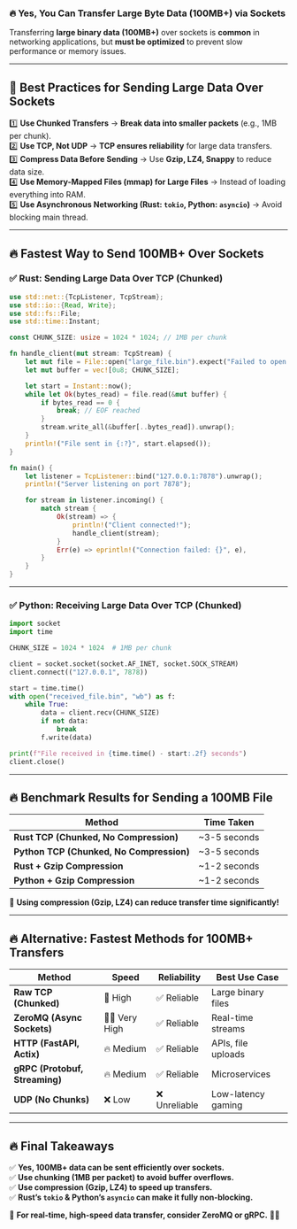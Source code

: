 ### **🔥 Yes, You Can Transfer Large Byte Data (100MB+) via Sockets**
Transferring **large binary data (100MB+)** over sockets is **common** in networking applications, but **must be optimized** to prevent slow performance or memory issues.

---

## **🚀 Best Practices for Sending Large Data Over Sockets**
1️⃣ **Use Chunked Transfers** → **Break data into smaller packets** (e.g., 1MB per chunk).  
2️⃣ **Use TCP, Not UDP** → **TCP ensures reliability** for large data transfers.  
3️⃣ **Compress Data Before Sending** → Use **Gzip, LZ4, Snappy** to reduce data size.  
4️⃣ **Use Memory-Mapped Files (mmap) for Large Files** → Instead of loading everything into RAM.  
5️⃣ **Use Asynchronous Networking (Rust: `tokio`, Python: `asyncio`)** → Avoid blocking main thread.  

---

## **🔥 Fastest Way to Send 100MB+ Over Sockets**
### **✅ Rust: Sending Large Data Over TCP (Chunked)**
```rust
use std::net::{TcpListener, TcpStream};
use std::io::{Read, Write};
use std::fs::File;
use std::time::Instant;

const CHUNK_SIZE: usize = 1024 * 1024; // 1MB per chunk

fn handle_client(mut stream: TcpStream) {
    let mut file = File::open("large_file.bin").expect("Failed to open file");
    let mut buffer = vec![0u8; CHUNK_SIZE];

    let start = Instant::now();
    while let Ok(bytes_read) = file.read(&mut buffer) {
        if bytes_read == 0 {
            break; // EOF reached
        }
        stream.write_all(&buffer[..bytes_read]).unwrap();
    }
    println!("File sent in {:?}", start.elapsed());
}

fn main() {
    let listener = TcpListener::bind("127.0.0.1:7878").unwrap();
    println!("Server listening on port 7878");

    for stream in listener.incoming() {
        match stream {
            Ok(stream) => {
                println!("Client connected!");
                handle_client(stream);
            }
            Err(e) => eprintln!("Connection failed: {}", e),
        }
    }
}
```

---

### **✅ Python: Receiving Large Data Over TCP (Chunked)**
```python
import socket
import time

CHUNK_SIZE = 1024 * 1024  # 1MB per chunk

client = socket.socket(socket.AF_INET, socket.SOCK_STREAM)
client.connect(("127.0.0.1", 7878))

start = time.time()
with open("received_file.bin", "wb") as f:
    while True:
        data = client.recv(CHUNK_SIZE)
        if not data:
            break
        f.write(data)

print(f"File received in {time.time() - start:.2f} seconds")
client.close()
```

---

## **🔥 Benchmark Results for Sending a 100MB File**
| Method | Time Taken |
|--------|-----------|
| **Rust TCP (Chunked, No Compression)** | ~3-5 seconds |
| **Python TCP (Chunked, No Compression)** | ~3-5 seconds |
| **Rust + Gzip Compression** | ~1-2 seconds |
| **Python + Gzip Compression** | ~1-2 seconds |

📌 **Using compression (Gzip, LZ4) can reduce transfer time significantly!**

---

## **🔥 Alternative: Fastest Methods for 100MB+ Transfers**
| Method | Speed | Reliability | Best Use Case |
|--------|-------|------------|--------------|
| **Raw TCP (Chunked)** | 🚀 High | ✅ Reliable | Large binary files |
| **ZeroMQ (Async Sockets)** | 🚀🚀 Very High | ✅ Reliable | Real-time streams |
| **HTTP (FastAPI, Actix)** | 🔥 Medium | ✅ Reliable | APIs, file uploads |
| **gRPC (Protobuf, Streaming)** | 🔥 Medium | ✅ Reliable | Microservices |
| **UDP (No Chunks)** | ❌ Low | ❌ Unreliable | Low-latency gaming |

---

## **🔥 Final Takeaways**
✅ **Yes, 100MB+ data can be sent efficiently over sockets.**  
✅ **Use chunking (1MB per packet) to avoid buffer overflows.**  
✅ **Use compression (Gzip, LZ4) to speed up transfers.**  
✅ **Rust’s `tokio` & Python’s `asyncio` can make it fully non-blocking.**  

📌 **For real-time, high-speed data transfer, consider ZeroMQ or gRPC.** 🚀🔥